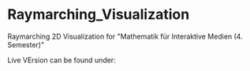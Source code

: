# Raymarching_Visualization
Raymarching 2D Visualization for "Mathematik für Interaktive Medien (4. Semester)"

Live VErsion can be found under: 
